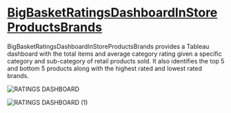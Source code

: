 # [BigBasketRatingsDashboardInStoreProductsBrands](https://public.tableau.com/app/profile/vaughn.fajardo/viz/BigBasketRatingsDashboardforIn-StoreProductsandBrands/RATINGSDASHBOARD)

BigBasketRatingsDashboardInStoreProductsBrands provides a Tableau dashboard with the total items and average category rating given a specific category and sub-category of retail products sold. It also identifies the top 5 and bottom 5 products along with the highest rated and lowest rated brands. 

![RATINGS DASHBOARD](https://user-images.githubusercontent.com/40432972/198752119-6fb99f2b-6323-4602-b4e3-8245f7872990.png)

![RATINGS DASHBOARD (1)](https://user-images.githubusercontent.com/40432972/198752126-13fac2e4-e27e-491b-ac40-5085b0a124ed.png)

